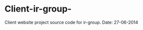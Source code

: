 Client-ir-group-
================

Client website project
source code for ir-group.
Date: 27-06-2014
